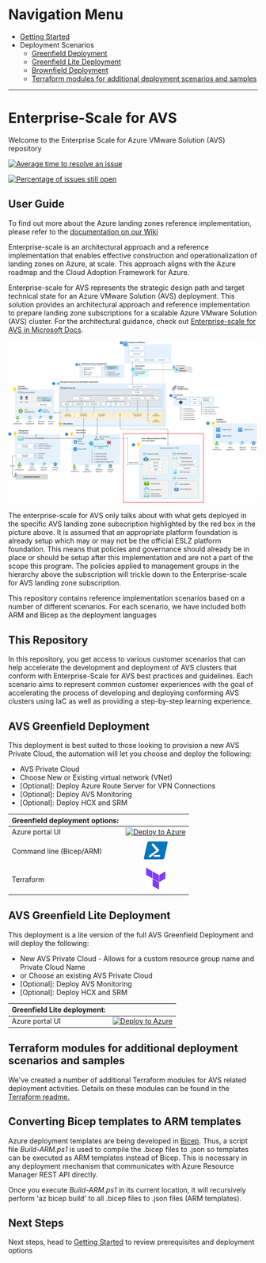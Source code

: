 # Navigation Menu

* [Getting Started](GettingStarted.md)
* Deployment Scenarios
  * [Greenfield Deployment](AVS-Landing-Zone/GreenField/readme.md)
  * [Greenfield Lite Deployment](AVS-Landing-Zone/GreenField%20Lite/readme.md)
  * [Brownfield Deployment](BrownField/readme.md)
  * [Terraform modules for additional deployment scenarios and samples](terraform/readme.md)

---

# Enterprise-Scale for AVS

Welcome to the Enterprise Scale for Azure VMware Solution (AVS) repository

[![Average time to resolve an issue](http://isitmaintained.com/badge/resolution/Azure/Enterprise-Scale-for-AVS.svg)](http://isitmaintained.com/project/Azure/Enterprise-Scale-for-AVS "Average time to resolve an issue")

[![Percentage of issues still open](http://isitmaintained.com/badge/open/Azure/Enterprise-Scale-for-AVS.svg)](http://isitmaintained.com/project/Azure/Enterprise-Scale-for-AVS "Percentage of issues still open")

## User Guide

To find out more about the Azure landing zones reference implementation, please refer to the [documentation on our Wiki](https://github.com/Azure/Enterprise-Scale-for-AVS/wiki)

Enterprise-scale is an architectural approach and a reference implementation that enables effective construction and operationalization of landing zones on Azure, at scale. This approach aligns with the Azure roadmap and the Cloud Adoption Framework for Azure.

Enterprise-scale for AVS represents the strategic design path and target technical state for an Azure VMware Solution (AVS) deployment. This solution provides an architectural approach and reference implementation to prepare landing zone subscriptions for a scalable Azure VMware Solution (AVS) cluster. For the architectural guidance, check out [Enterprise-scale for AVS in Microsoft Docs](https://docs.microsoft.com/azure/cloud-adoption-framework/scenarios/azure-vmware/enterprise-scale-landing-zone).

![Golden state platform foundation with AVS Landing Zone highlighted in red](./docs/images/azure-vmware-eslz-architecture.png)


The enterprise-scale for AVS only talks about with what gets deployed in the specific AVS landing zone subscription highlighted by the red box in the picture above. It is assumed that an appropriate platform foundation is already setup which may or may not be the official ESLZ platform foundation. This means that policies and governance should already be in place or should be setup after this implementation and are not a part of the scope this program. The policies applied to management groups in the hierarchy above the subscription will trickle down to the Enterprise-scale for AVS landing zone subscription.

This repository contains reference implementation scenarios based on a number of different scenarios. For each scenario, we have included both ARM and Bicep as the deployment languages

## This Repository

In this repository, you get access to various customer scenarios that can help accelerate the development and deployment of AVS clusters that conform with Enterprise-Scale for AVS best practices and guidelines. Each scenario aims to represent common customer experiences with the goal of accelerating the process of developing and deploying conforming AVS clusters using IaC as well as providing a step-by-step learning experience.


## AVS Greenfield Deployment

This deployment is best suited to those looking to provision a new AVS Private Cloud, the automation will let you choose and deploy the following:
- AVS Private Cloud
- Choose New or Existing virtual network (VNet)
- [Optional]: Deploy Azure Route Server for VPN Connections
- [Optional]: Deploy AVS Monitoring 
- [Optional]: Deploy HCX and SRM


|Greenfield deployment options:          |                           |
|:-------------------------------------|:------------------------: |
|Azure portal UI          |[![Deploy to Azure](https://aka.ms/deploytoazurebutton)](https://portal.azure.com/#blade/Microsoft_Azure_CreateUIDef/CustomDeploymentBlade/uri/https%3A%2F%2Fraw.githubusercontent.com%2FAzure%2FEnterprise-Scale-for-AVS%2Fmain%2FAVS-Landing-Zone%2FGreenField%2FPortalUI%2FARM%2FESLZDeploy.deploy.json/uiFormDefinitionUri/https%3A%2F%2Fraw.githubusercontent.com%2FAzure%2FEnterprise-Scale-for-AVS%2Fmain%2FAVS-Landing-Zone%2FGreenField%2FPortalUI%2FARM%2FESLZdeploy.PortalUI.json)      |
|Command line (Bicep/ARM)              |[![Powershell/Azure CLI](./docs/images/powershell.png)](https://github.com/Azure/Enterprise-Scale-for-AVS/tree/main/AVS-Landing-Zone/GreenField/Bicep)          |
|Terraform                             |[![Terraform](./docs/images/terraform.png)](https://github.com/Azure/Enterprise-Scale-for-AVS/tree/main/AVS-Landing-Zone/GreenField/Terraform)                  |

## AVS Greenfield Lite Deployment

This deployment is a lite version of the full AVS Greenfield Deployment and will deploy the following:
- New AVS Private Cloud - Allows for a custom resource group name and Private Cloud Name
- or Choose an existing AVS Private Cloud
- [Optional]: Deploy AVS Monitoring 
- [Optional]: Deploy HCX and SRM


|Greenfield Lite deployment:          |                           |
|:-------------------------------------|:------------------------: |
|Azure portal UI          |[![Deploy to Azure](https://aka.ms/deploytoazurebutton)](https://portal.azure.com/#blade/Microsoft_Azure_CreateUIDef/CustomDeploymentBlade/uri/https%3A%2F%2Fraw.githubusercontent.com%2FAzure%2FEnterprise-Scale-for-AVS%2Fmain%2FAVS-Landing-Zone%2FGreenField%2520Lite%2FPortalUI%2FARM%2FGreenFieldLiteDeploy.deploy.json/uiFormDefinitionUri/https%3A%2F%2Fraw.githubusercontent.com%2FAzure%2FEnterprise-Scale-for-AVS%2Fmain%2FAVS-Landing-Zone%2FGreenField%2520Lite%2FPortalUI%2FARM%2FGreenFieldLiteDeploy.PortalUI.json)      |


## Terraform modules for additional deployment scenarios and samples

We've created a number of additional Terraform modules for AVS related deployment activities. Details on these modules can be found in the [Terraform readme.](./terraform/readme.md) 


## Converting Bicep templates to ARM templates

Azure deployment templates are being developed in [Bicep](https://learn.microsoft.com/en-us/azure/azure-resource-manager/bicep/overview?tabs=bicep). Thus, a script file _Build-ARM.ps1_ is used to compile the .bicep files to .json so templates can be executed as ARM templates instead of Bicep. This is necessary in any deployment mechanism that communicates with Azure Resource Manager REST API directly.

Once you execute _Build-ARM.ps1_ in its current location, it will recursively perform 'az bicep build' to all .bicep files to .json files (ARM templates).

## Next Steps

Next steps, head to [Getting Started](GettingStarted.md) to review prerequisites and deployment options

